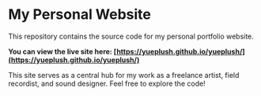 # My Personal Website

This repository contains the source code for my personal portfolio website.

**You can view the live site here: [https://yueplush.github.io/yueplush/](https://yueplush.github.io/yueplush/)**

This site serves as a central hub for my work as a freelance artist, field recordist, and sound designer. Feel free to explore the code!
